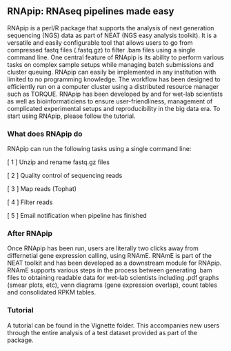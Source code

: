 ## RNApip: RNAseq pipelines made easy

RNApip is a perl/R package that supports the analysis of next generation sequencing (NGS) data as part of NEAT (NGS easy analysis toolkit). It is a versatile and easily configurable tool that allows users to go from compressed fastq files (.fastq.gz) to filter .bam files using a single command line. One central feature of RNApip is its ability to perform various tasks on complex sample setups while managing batch submissions and cluster queuing. RNApip can easily be implemented in any institution with limited to no programming knowledge. The workflow has been designed to efficiently run on a computer cluster using a distributed resource manager such as TORQUE. RNApip has been developed by and for wet-lab scientists as well as bioinformaticiens to ensure user-friendliness, management of complicated experimental setups and reproducibility in the big data era. To start using RNApip, please follow the tutorial.



### What does RNApip do
RNApip can run the following tasks using a single command line:

[ 1 ]       Unzip and rename fastq.gz files

[ 2 ]       Quality control of sequencing reads

[ 3 ]       Map reads (Tophat)

[ 4 ]       Filter reads

[ 5 ]       Email notification when pipeline has finished



### After RNApip
Once RNApip has been run, users are literally two clicks away from differnetial gene expression calling, using RNAmE. RNAmE is part of the NEAT toolkit and has been developed as a downstream module for RNApip. RNAmE supports various steps in the process between generating .bam files to obtaining readable data for wet-lab scientists including .pdf graphs (smear plots, etc), venn diagrams (gene expression overlap), count tables and consolidated RPKM tables. 


### Tutorial
A tutorial can be found in the Vignette folder. This accompanies new users through the entire analysis of a test dataset provided as part of the package.